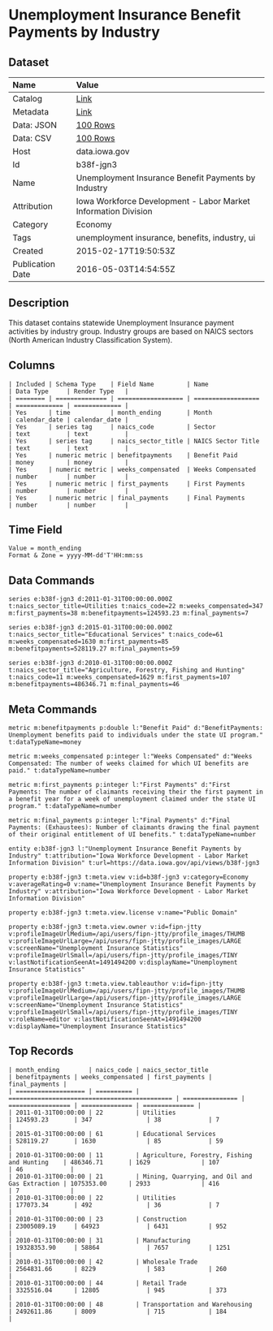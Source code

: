 # Unemployment Insurance Benefit Payments by Industry

## Dataset

| Name | Value |
| :--- | :---- |
| Catalog | [Link](https://catalog.data.gov/dataset/unemployment-insurance-benefit-payments-by-industry) |
| Metadata | [Link](https://data.iowa.gov/api/views/b38f-jgn3) |
| Data: JSON | [100 Rows](https://data.iowa.gov/api/views/b38f-jgn3/rows.json?max_rows=100) |
| Data: CSV | [100 Rows](https://data.iowa.gov/api/views/b38f-jgn3/rows.csv?max_rows=100) |
| Host | data.iowa.gov |
| Id | b38f-jgn3 |
| Name | Unemployment Insurance Benefit Payments by Industry |
| Attribution | Iowa Workforce Development - Labor Market Information Division |
| Category | Economy |
| Tags | unemployment insurance, benefits, industry, ui |
| Created | 2015-02-17T19:50:53Z |
| Publication Date | 2016-05-03T14:54:55Z |

## Description

This dataset contains statewide Unemployment Insurance payment activities by industry group. Industry groups are based on NAICS sectors (North American Industry Classification System).

## Columns

```ls
| Included | Schema Type    | Field Name         | Name               | Data Type     | Render Type   |
| ======== | ============== | ================== | ================== | ============= | ============= |
| Yes      | time           | month_ending       | Month              | calendar_date | calendar_date |
| Yes      | series tag     | naics_code         | Sector             | text          | text          |
| Yes      | series tag     | naics_sector_title | NAICS Sector Title | text          | text          |
| Yes      | numeric metric | benefitpayments    | Benefit Paid       | money         | money         |
| Yes      | numeric metric | weeks_compensated  | Weeks Compensated  | number        | number        |
| Yes      | numeric metric | first_payments     | First Payments     | number        | number        |
| Yes      | numeric metric | final_payments     | Final Payments     | number        | number        |
```

## Time Field

```ls
Value = month_ending
Format & Zone = yyyy-MM-dd'T'HH:mm:ss
```

## Data Commands

```ls
series e:b38f-jgn3 d:2011-01-31T00:00:00.000Z t:naics_sector_title=Utilities t:naics_code=22 m:weeks_compensated=347 m:first_payments=38 m:benefitpayments=124593.23 m:final_payments=7

series e:b38f-jgn3 d:2015-01-31T00:00:00.000Z t:naics_sector_title="Educational Services" t:naics_code=61 m:weeks_compensated=1630 m:first_payments=85 m:benefitpayments=528119.27 m:final_payments=59

series e:b38f-jgn3 d:2010-01-31T00:00:00.000Z t:naics_sector_title="Agriculture, Forestry, Fishing and Hunting" t:naics_code=11 m:weeks_compensated=1629 m:first_payments=107 m:benefitpayments=486346.71 m:final_payments=46
```

## Meta Commands

```ls
metric m:benefitpayments p:double l:"Benefit Paid" d:"BenefitPayments: Unemployment benefits paid to individuals under the state UI program." t:dataTypeName=money

metric m:weeks_compensated p:integer l:"Weeks Compensated" d:"Weeks Compensated: The number of weeks claimed for which UI benefits are paid." t:dataTypeName=number

metric m:first_payments p:integer l:"First Payments" d:"First Payments: The number of claimants receiving their the first payment in a benefit year for a week of unemployment claimed under the state UI program." t:dataTypeName=number

metric m:final_payments p:integer l:"Final Payments" d:"Final Payments: (Exhaustees): Number of claimants drawing the final payment of their original entitlement of UI benefits." t:dataTypeName=number

entity e:b38f-jgn3 l:"Unemployment Insurance Benefit Payments by Industry" t:attribution="Iowa Workforce Development - Labor Market Information Division" t:url=https://data.iowa.gov/api/views/b38f-jgn3

property e:b38f-jgn3 t:meta.view v:id=b38f-jgn3 v:category=Economy v:averageRating=0 v:name="Unemployment Insurance Benefit Payments by Industry" v:attribution="Iowa Workforce Development - Labor Market Information Division"

property e:b38f-jgn3 t:meta.view.license v:name="Public Domain"

property e:b38f-jgn3 t:meta.view.owner v:id=fipn-jtty v:profileImageUrlMedium=/api/users/fipn-jtty/profile_images/THUMB v:profileImageUrlLarge=/api/users/fipn-jtty/profile_images/LARGE v:screenName="Unemployment Insurance Statistics" v:profileImageUrlSmall=/api/users/fipn-jtty/profile_images/TINY v:lastNotificationSeenAt=1491494200 v:displayName="Unemployment Insurance Statistics"

property e:b38f-jgn3 t:meta.view.tableauthor v:id=fipn-jtty v:profileImageUrlMedium=/api/users/fipn-jtty/profile_images/THUMB v:profileImageUrlLarge=/api/users/fipn-jtty/profile_images/LARGE v:screenName="Unemployment Insurance Statistics" v:profileImageUrlSmall=/api/users/fipn-jtty/profile_images/TINY v:roleName=editor v:lastNotificationSeenAt=1491494200 v:displayName="Unemployment Insurance Statistics"
```

## Top Records

```ls
| month_ending        | naics_code | naics_sector_title                            | benefitpayments | weeks_compensated | first_payments | final_payments | 
| =================== | ========== | ============================================= | =============== | ================= | ============== | ============== | 
| 2011-01-31T00:00:00 | 22         | Utilities                                     | 124593.23       | 347               | 38             | 7              | 
| 2015-01-31T00:00:00 | 61         | Educational Services                          | 528119.27       | 1630              | 85             | 59             | 
| 2010-01-31T00:00:00 | 11         | Agriculture, Forestry, Fishing and Hunting    | 486346.71       | 1629              | 107            | 46             | 
| 2010-01-31T00:00:00 | 21         | Mining, Quarrying, and Oil and Gas Extraction | 1075353.00      | 2933              | 416            | 7              | 
| 2010-01-31T00:00:00 | 22         | Utilities                                     | 177073.34       | 492               | 36             | 7              | 
| 2010-01-31T00:00:00 | 23         | Construction                                  | 23005089.19     | 64923             | 6431           | 952            | 
| 2010-01-31T00:00:00 | 31         | Manufacturing                                 | 19328353.90     | 58864             | 7657           | 1251           | 
| 2010-01-31T00:00:00 | 42         | Wholesale Trade                               | 2564831.66      | 8229              | 583            | 260            | 
| 2010-01-31T00:00:00 | 44         | Retail Trade                                  | 3325516.04      | 12805             | 945            | 373            | 
| 2010-01-31T00:00:00 | 48         | Transportation and Warehousing                | 2492611.86      | 8009              | 715            | 184            | 
```